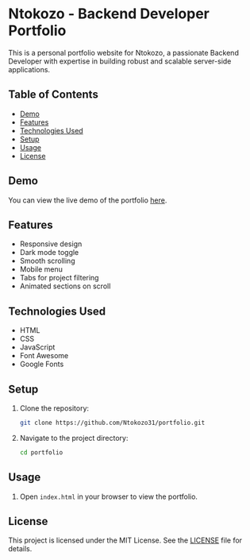 # Ntokozo - Backend Developer Portfolio

This is a personal portfolio website for Ntokozo, a passionate Backend Developer with expertise in building robust and scalable server-side applications.

## Table of Contents

- [Demo](#demo)
- [Features](#features)
- [Technologies Used](#technologies-used)
- [Setup](#setup)
- [Usage](#usage)
- [License](#license)

## Demo

You can view the live demo of the portfolio [here](https://your-live-demo-link.com).

## Features

- Responsive design
- Dark mode toggle
- Smooth scrolling
- Mobile menu
- Tabs for project filtering
- Animated sections on scroll

## Technologies Used

- HTML
- CSS
- JavaScript
- Font Awesome
- Google Fonts

## Setup

1. Clone the repository:
    ```sh
    git clone https://github.com/Ntokozo31/portfolio.git
    ```
2. Navigate to the project directory:
    ```sh
    cd portfolio
    ```

## Usage

1. Open `index.html` in your browser to view the portfolio.

## License

This project is licensed under the MIT License. See the [LICENSE](LICENSE) file for details.